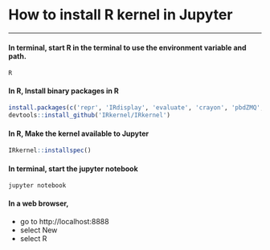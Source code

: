 # How to install R kernel in Jupyter

---

#### In terminal, start R in the terminal to use the environment variable and path.
```Shell
R
```

#### In R, Install binary packages in R
```R
install.packages(c('repr', 'IRdisplay', 'evaluate', 'crayon', 'pbdZMQ', 'devtools', 'uuid','digest'))
devtools::install_github('IRkernel/IRkernel')
```

#### In R, Make the kernel available to Jupyter
```R
IRkernel::installspec()
```

#### In terminal, start the jupyter notebook
```Shell
jupyter notebook
```

#### In a web browser, 
- go to http://localhost:8888
- select New
- select R